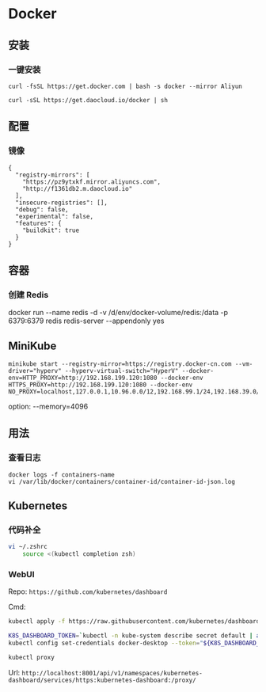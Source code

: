 # Docker

## 安装

### 一键安装

```shell
curl -fsSL https://get.docker.com | bash -s docker --mirror Aliyun
```

```shell
curl -sSL https://get.daocloud.io/docker | sh
```


## 配置

### 镜像

```
{
  "registry-mirrors": [
    "https://pz9ytxkf.mirror.aliyuncs.com",
    "http://f1361db2.m.daocloud.io"
  ],
  "insecure-registries": [],
  "debug": false,
  "experimental": false,
  "features": {
    "buildkit": true
  }
}

```

## 容器

### 创建 Redis

docker run --name redis -d -v /d/env/docker-volume/redis:/data -p 6379:6379 redis redis-server --appendonly yes

## MiniKube

```shell
minikube start --registry-mirror=https://registry.docker-cn.com --vm-driver="hyperv" --hyperv-virtual-switch="HyperV" --docker-env=HTTP_PROXY=http://192.168.199.120:1080 --docker-env HTTPS_PROXY=http://192.168.199.120:1080 --docker-env NO_PROXY=localhost,127.0.0.1,10.96.0.0/12,192.168.99.1/24,192.168.39.0/24
```

option: --memory=4096

## 用法

### 查看日志

```shell
docker logs -f containers-name
vi /var/lib/docker/containers/container-id/container-id-json.log
```

## Kubernetes

### 代码补全

```bash
vi ~/.zshrc
    source <(kubectl completion zsh)
```

### WebUI

Repo: `https://github.com/kubernetes/dashboard`

Cmd: 

```bash
kubectl apply -f https://raw.githubusercontent.com/kubernetes/dashboard/v2.3.1/aio/deploy/recommended.yaml

K8S_DASHBOARD_TOKEN=`kubectl -n kube-system describe secret default | awk '$1=="token:"{print $2}'`
kubectl config set-credentials docker-desktop --token="${K8S_DASHBOARD_TOKEN}"

kubectl proxy
```

Url: `http://localhost:8001/api/v1/namespaces/kubernetes-dashboard/services/https:kubernetes-dashboard:/proxy/`
